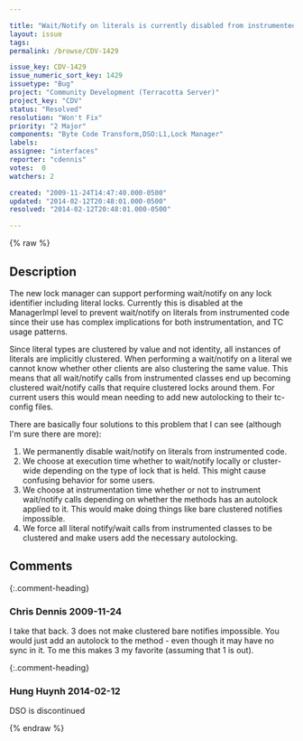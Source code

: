 ```yaml
---

title: "Wait/Notify on literals is currently disabled from instrumented code - although the lock manager can support it."
layout: issue
tags: 
permalink: /browse/CDV-1429

issue_key: CDV-1429
issue_numeric_sort_key: 1429
issuetype: "Bug"
project: "Community Development (Terracotta Server)"
project_key: "CDV"
status: "Resolved"
resolution: "Won't Fix"
priority: "2 Major"
components: "Byte Code Transform,DSO:L1,Lock Manager"
labels: 
assignee: "interfaces"
reporter: "cdennis"
votes:  0
watchers: 2

created: "2009-11-24T14:47:40.000-0500"
updated: "2014-02-12T20:48:01.000-0500"
resolved: "2014-02-12T20:48:01.000-0500"

---
```




{% raw %}



## Description

<div markdown="1" class="description">

The new lock manager can support performing wait/notify on any lock identifier including literal locks.  Currently this is disabled at the ManagerImpl level to prevent wait/notify on literals from instrumented code since their use has complex implications for both instrumentation, and TC usage patterns.

Since literal types are clustered by value and not identity, all instances of literals are implicitly clustered.  When performing a wait/notify on a literal we cannot know whether other clients are also clustering the same value.  This means that all wait/notify calls from instrumented classes end up becoming clustered wait/notify calls that require clustered locks around them.  For current users this would mean needing to add new autolocking to their tc-config files.

There are basically four solutions to this problem that I can see (although I'm sure there are more):

1. We permanently disable wait/notify on literals from instrumented code.
2. We choose at execution time whether to wait/notify locally or cluster-wide depending on the type of lock that is held.  This might cause confusing behavior for some users.
3. We choose at instrumentation time whether or not to instrument wait/notify calls depending on whether the methods has an autolock applied to it.  This would make doing things like bare clustered notifies impossible.
4. We force all literal notify/wait calls from instrumented classes to be clustered and make users add the necessary autolocking.

</div>

## Comments


{:.comment-heading}
### **Chris Dennis** <span class="date">2009-11-24</span>

<div markdown="1" class="comment">

I take that back.  3 does not make clustered bare notifies impossible.  You would just add an autolock to the method - even though it may have no sync in it.  To me this makes 3 my favorite (assuming that 1 is out).

</div>


{:.comment-heading}
### **Hung Huynh** <span class="date">2014-02-12</span>

<div markdown="1" class="comment">

DSO is discontinued

</div>



{% endraw %}
